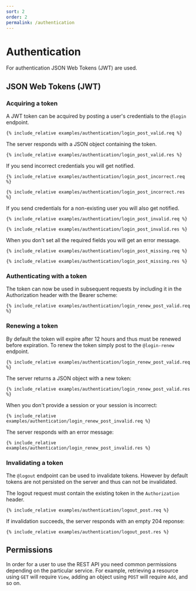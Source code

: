 ```yaml
---
sort: 2
order: 2
permalink: /authentication
---
```


# Authentication

For authentication JSON Web Tokens (JWT) are used.

## JSON Web Tokens (JWT)

### Acquiring a token

A JWT token can be acquired by posting a user's credentials to the `@login` endpoint.

```
{% include_relative examples/authentication/login_post_valid.req %}
```

The server responds with a JSON object containing the token.

```
{% include_relative examples/authentication/login_post_valid.res %}
```

If you send incorrect credentials you will get notified.

```
{% include_relative examples/authentication/login_post_incorrect.req %}
```

```
{% include_relative examples/authentication/login_post_incorrect.res %}
```

If you send credentials for a non-existing user you will also get notified.

```
{% include_relative examples/authentication/login_post_invalid.req %}
```

```
{% include_relative examples/authentication/login_post_invalid.res %}
```

When you don't set all the required fields you will get an error message.

```
{% include_relative examples/authentication/login_post_missing.req %}
```

```
{% include_relative examples/authentication/login_post_missing.res %}
```

### Authenticating with a token

The token can now be used in subsequent requests by including it in the Authorization header with the Bearer scheme:

```
{% include_relative examples/authentication/login_renew_post_valid.req %}
```

### Renewing a token

By default the token will expire after 12 hours and thus must be renewed before expiration. To renew the token simply post to the `@login-renew` endpoint.

```
{% include_relative examples/authentication/login_renew_post_valid.req %}
```

The server returns a JSON object with a new token:

```
{% include_relative examples/authentication/login_renew_post_valid.res %}
```

When you don't provide a session or your session is incorrect:

```
{% include_relative examples/authentication/login_renew_post_invalid.req %}
```

The server responds with an error message:

```
{% include_relative examples/authentication/login_renew_post_invalid.res %}
```

### Invalidating a token

The `@logout` endpoint can be used to invalidate tokens. However by default tokens are not persisted on the server and thus can not be invalidated.

The logout request must contain the existing token in the `Authorization` header.

```
{% include_relative examples/authentication/logout_post.req %}
```

If invalidation succeeds, the server responds with an empty 204 reponse:

```
{% include_relative examples/authentication/logout_post.res %}
```

## Permissions

In order for a user to use the REST API you need common permissions depending on the particular service. For example, retrieving a resource using `GET` will require `View`, adding an object using `POST` will require `Add`, and so on.
